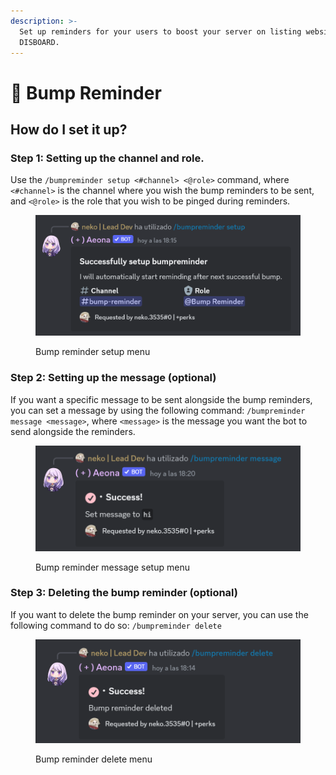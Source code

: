 ```yaml
---
description: >-
  Set up reminders for your users to boost your server on listing websites like
  DISBOARD.
---
```


# 🔔 Bump Reminder

## How do I set it up?

### Step 1: Setting up the channel and role.

Use the `/bumpreminder setup <#channel> <@role>` command, where `<#channel>` is the channel where you wish the bump reminders to be sent, and `<@role>` is the role that you wish to be pinged during reminders.

<figure><img src="../.gitbook/assets/image (1).png" alt="" width="563"><figcaption><p>Bump reminder setup menu</p></figcaption></figure>

### Step 2: Setting up the message (optional)

If you want a specific message to be sent alongside the bump reminders, you can set a message by using the following command: `/bumpreminder message <message>`, where `<message>` is the message you want the bot to send alongside the reminders.

<figure><img src="../.gitbook/assets/image (2).png" alt="" width="563"><figcaption><p>Bump reminder message setup menu</p></figcaption></figure>

### Step 3: Deleting the bump reminder (optional)

If you want to delete the bump reminder on your server, you can use the following command to do so: `/bumpreminder delete`

<figure><img src="../.gitbook/assets/image (3).png" alt="" width="563"><figcaption><p>Bump reminder delete menu</p></figcaption></figure>

